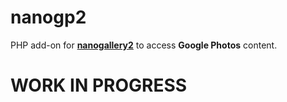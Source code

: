 # nanogp2

PHP add-on for <b>[nanogallery2](https://github.com/nanostudio-org/nanogallery2)</b> to access **Google Photos** content.  


# WORK IN PROGRESS

